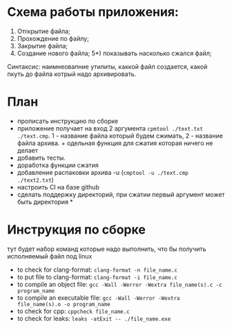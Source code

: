 # Схема работы приложения:
1) Отrкрытие файла;
2) Прохождение по файлу;
3) Закрытие файла;
4) Создание нового файла;
5*) показывать насколько сжался файл; 

Синтаксис: наимнеовапние утилиты, каккой файл создается, какой пкуть до файла котрый надо архивировать. 

# План

- прописать инструкцию по сборке
- приложение получает на вход 2 аргумента `cpmtool ./text.txt ./text.cmp`. 1 - название файла который будем сжимать, 2 - название файла архива. + одельная функция для сжатия которая ничего не делает
- добавить тесты. 
- доработка функции сжатия
- добавление распаковки архива -u (`cmptool -u ./text.cmp ./text2.txt`)
- настроить CI на базе github
- сделать поддержку директорий, при сжатии первый аргумент может быть директория *


# Инструкция по сборке

тут будет набор команд которые надо выполнить, что бы получить исполняемый файл под linux

- to check for clang-format: ```clang-format -n file_name.c```
- to put file to clang-format: ```clang-format -i file_name.c```
- to compile an object file: ```gcc -Wall -Werror -Wextra file_name(s).c -c program_name```
- to compile an executable file: ```gcc -Wall -Werror -Wextra file_name(s).o -o program_name```
- to check for cpp: ```cppcheck file_name.c```
- to check for leaks: ```leaks -atExit -- ./file_name.exe```

